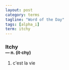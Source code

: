 ```yaml
---
layout: post
category: terms
tagline: "Word of the Day"
tags: [alpha_i]
term: itchy
---
```


<h3>Itchy<br/> <small>&mdash; n. (it<span>&middot;</span>chy)</small></h3>
<p><ol>
<li>c'est la vie</li>
</ol></p>
